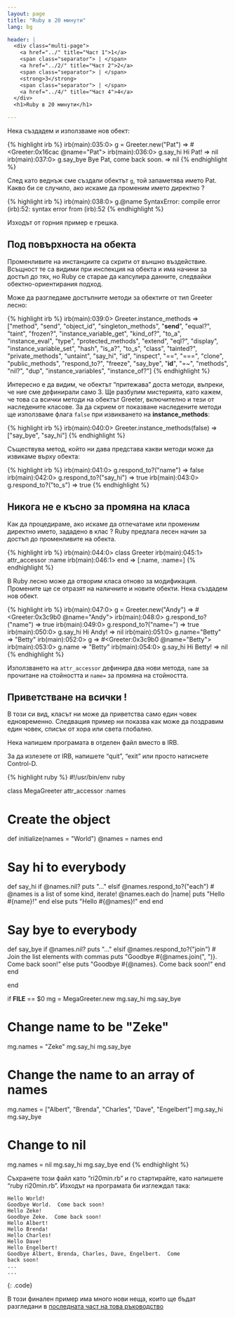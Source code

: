 ```yaml
---
layout: page
title: "Ruby в 20 минути"
lang: bg

header: |
  <div class="multi-page">
    <a href="../" title="Част 1">1</a>
    <span class="separator"> | </span>
    <a href="../2/" title="Част 2">2</a>
    <span class="separator"> | </span>
    <strong>3</strong>
    <span class="separator"> | </span>
    <a href="../4/" title="Част 4">4</a>
  </div>
  <h1>Ruby в 20 минути</h1>

---
```


Нека създадем и използваме нов обект:

{% highlight irb %}
irb(main):035:0> g = Greeter.new("Pat")
=> #<Greeter:0x16cac @name="Pat">
irb(main):036:0> g.say_hi
Hi Pat!
=> nil
irb(main):037:0> g.say_bye
Bye Pat, come back soon.
=> nil
{% endhighlight %}

След като веднъж сме създали обектът `g`, той запаметява името Pat.
Какво би се случило, ако искаме да променим името директно ?

{% highlight irb %}
irb(main):038:0> g.@name
SyntaxError: compile error
(irb):52: syntax error
        from (irb):52
{% endhighlight %}

Изходът от горния пример е грешка.

## Под повърхноста на обекта

Променливите на инстанциите са скрити от външно въздействие. Всъщност те
са видими при инспекция на обекта и има начини за достъп до тях, но Ruby
се старае да капсулира данните, следвайки обектно-ориентирания подход.

Може да разгледаме достъпните методи за обектите от тип Greeter лесно:

{% highlight irb %}
irb(main):039:0> Greeter.instance_methods
=> ["method", "send", "object_id", "singleton_methods",
    "__send__", "equal?", "taint", "frozen?",
    "instance_variable_get", "kind_of?", "to_a",
    "instance_eval", "type", "protected_methods", "extend",
    "eql?", "display", "instance_variable_set", "hash",
    "is_a?", "to_s", "class", "tainted?", "private_methods",
    "untaint", "say_hi", "id", "inspect", "==", "===",
    "clone", "public_methods", "respond_to?", "freeze",
    "say_bye", "__id__", "=~", "methods", "nil?", "dup",
    "instance_variables", "instance_of?"]
{% endhighlight %}

Интересно е да видим, че обектът “притежава” доста методи, въпреки, че
ние сме дефинирали само 3. Ще разбулим мистерията, като кажем, че това
са всички методи на обектът Greeter, включително и тези от наследените
класове. За да скрием от показване наследените методи ще използваме
флага `false` при извикването на **instance\_methods**\:

{% highlight irb %}
irb(main):040:0> Greeter.instance_methods(false)
=> ["say_bye", "say_hi"]
{% endhighlight %}

Съществува метод, който ни дава представа какви методи може да извикаме
върху обекта:

{% highlight irb %}
irb(main):041:0> g.respond_to?("name")
=> false
irb(main):042:0> g.respond_to?("say_hi")
=> true
irb(main):043:0> g.respond_to?("to_s")
=> true
{% endhighlight %}

## Никога не е късно за промяна на класа

Как да процедираме, ако искаме да отпечатаме или променим директно
името, зададено в клас ? Ruby предлага лесен начин за достъп до
променливите на обекта.

{% highlight irb %}
irb(main):044:0> class Greeter
irb(main):045:1>   attr_accessor :name
irb(main):046:1> end
=> [:name, :name=]
{% endhighlight %}

В Ruby лесно може да отворим класа отново за модификация. Промените ще
се отразят на наличните и новите обекти. Нека създадем нов обект.

{% highlight irb %}
irb(main):047:0> g = Greeter.new("Andy")
=> #<Greeter:0x3c9b0 @name="Andy">
irb(main):048:0> g.respond_to?("name")
=> true
irb(main):049:0> g.respond_to?("name=")
=> true
irb(main):050:0> g.say_hi
Hi Andy!
=> nil
irb(main):051:0> g.name="Betty"
=> "Betty"
irb(main):052:0> g
=> #<Greeter:0x3c9b0 @name="Betty">
irb(main):053:0> g.name
=> "Betty"
irb(main):054:0> g.say_hi
Hi Betty!
=> nil
{% endhighlight %}

Използването на `attr_accessor` дефинира два нови метода, `name` за
прочитане на стойността и `name=` за промяна на стойността.

## Приветстване на всички !

В този си вид, класът ни може да приветства само един човек
едновременно. Следващия пример ни показва как може да поздравим един
човек, списък от хора или света глобално.

Нека напишем програмата в отделен файл вместо в IRB.

За да излезете от IRB, напишете “quit”, “exit” или просто натиснете
Control-D.

{% highlight ruby %}
#!/usr/bin/env ruby

class MegaGreeter
  attr_accessor :names

  # Create the object
  def initialize(names = "World")
    @names = names
  end

  # Say hi to everybody
  def say_hi
    if @names.nil?
      puts "..."
    elsif @names.respond_to?("each")
      # @names is a list of some kind, iterate!
      @names.each do |name|
        puts "Hello #{name}!"
      end
    else
      puts "Hello #{@names}!"
    end
  end

  # Say bye to everybody
  def say_bye
    if @names.nil?
      puts "..."
    elsif @names.respond_to?("join")
      # Join the list elements with commas
      puts "Goodbye #{@names.join(", ")}.  Come back soon!"
    else
      puts "Goodbye #{@names}.  Come back soon!"
    end
  end

end


if __FILE__ == $0
  mg = MegaGreeter.new
  mg.say_hi
  mg.say_bye

  # Change name to be "Zeke"
  mg.names = "Zeke"
  mg.say_hi
  mg.say_bye

  # Change the name to an array of names
  mg.names = ["Albert", "Brenda", "Charles",
    "Dave", "Engelbert"]
  mg.say_hi
  mg.say_bye

  # Change to nil
  mg.names = nil
  mg.say_hi
  mg.say_bye
end
{% endhighlight %}

Съхранете този файл като “ri20min.rb” и го стартирайте, като напишете
“ruby ri20min.rb”. Изходът на програмата би изглеждал така:

    Hello World!
    Goodbye World.  Come back soon!
    Hello Zeke!
    Goodbye Zeke.  Come back soon!
    Hello Albert!
    Hello Brenda!
    Hello Charles!
    Hello Dave!
    Hello Engelbert!
    Goodbye Albert, Brenda, Charles, Dave, Engelbert.  Come
    back soon!
    ...
    ...
{: .code}

В този финален пример има много нови неща, които ще бъдат разгледани в
[последната част на това ръководство](../4/)
